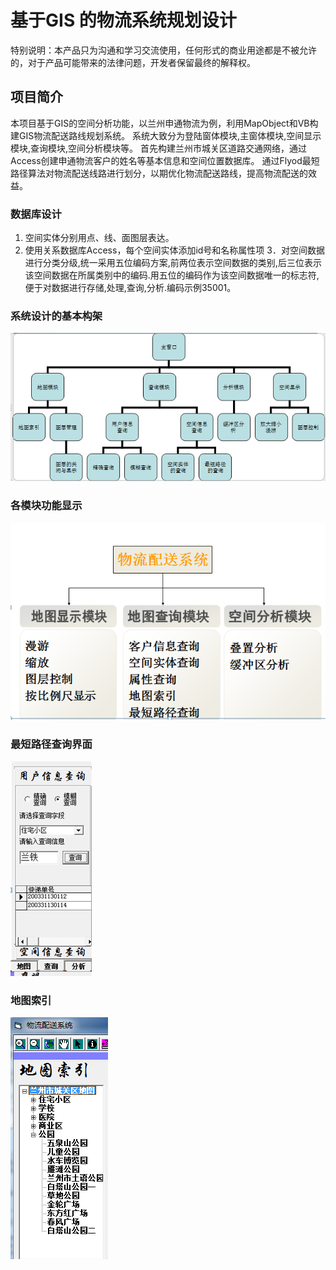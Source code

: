 # 基于GIS 的物流系统规划设计
特别说明：本产品只为沟通和学习交流使用，任何形式的商业用途都是不被允许的，对于产品可能带来的法律问题，开发者保留最终的解释权。
## 项目简介
本项目基于GIS的空间分析功能，以兰州申通物流为例，利用MapObject和VB构建GIS物流配送路线规划系统。
系统大致分为登陆窗体模块,主窗体模块,空间显示模块,查询模块,空间分析模块等。
首先构建兰州市城关区道路交通网络，通过Access创建申通物流客户的姓名等基本信息和空间位置数据库。
通过Flyod最短路径算法对物流配送线路进行划分，以期优化物流配送路线，提高物流配送的效益。 
### 数据库设计
1.	空间实体分别用点、线、面图层表达。
2.	使用关系数据库Access，每个空间实体添加id号和名称属性项
3．对空间数据进行分类分级,统一采用五位编码方案,前两位表示空间数据的类别,后三位表示该空间数据在所属类别中的编码.用五位的编码作为该空间数据唯一的标志符,便于对数据进行存储,处理,查询,分析.编码示例35001。
### 系统设计的基本构架
![image](https://raw.githubusercontent.com/mengyingliu/LogisticSystem/master/%E7%89%A9%E6%B5%81%E9%85%8D%E9%80%81%E7%B3%BB%E7%BB%9F/%E5%9B%BE%E7%89%87%E5%9B%BE%E6%A0%87/%E7%B3%BB%E7%BB%9F%E6%9E%B6%E6%9E%84.png)
### 各模块功能显示
![image](https://raw.githubusercontent.com/mengyingliu/LogisticSystem/master/%E7%89%A9%E6%B5%81%E9%85%8D%E9%80%81%E7%B3%BB%E7%BB%9F/%E5%9B%BE%E7%89%87%E5%9B%BE%E6%A0%87/%E5%90%84%E6%A8%A1%E5%9D%97%E5%8A%9F%E8%83%BD%E6%98%BE%E7%A4%BA.png)
### 最短路径查询界面
![image](https://raw.githubusercontent.com/mengyingliu/LogisticSystem/master/%E7%89%A9%E6%B5%81%E9%85%8D%E9%80%81%E7%B3%BB%E7%BB%9F/%E5%9B%BE%E7%89%87%E5%9B%BE%E6%A0%87/%E7%94%A8%E6%88%B7%E4%BF%A1%E6%81%AF%E6%9F%A5%E8%AF%A2.png)
### 地图索引
![image](https://raw.githubusercontent.com/mengyingliu/LogisticSystem/master/%E7%89%A9%E6%B5%81%E9%85%8D%E9%80%81%E7%B3%BB%E7%BB%9F/%E5%9B%BE%E7%89%87%E5%9B%BE%E6%A0%87/%E5%9C%B0%E5%9B%BE%E7%B4%A2%E5%BC%95.png)
